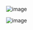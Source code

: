 ![image](https://github.com/user-attachments/assets/62d9f988-d993-4fd1-b425-593ed8aace06)

![image](https://github.com/user-attachments/assets/b6bac0b1-90d6-4d25-b0dc-ea917f238ddc)
